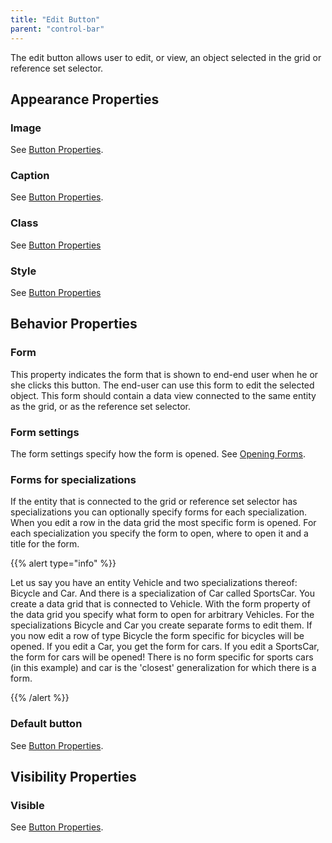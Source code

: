 ```yaml
---
title: "Edit Button"
parent: "control-bar"
---
```

The edit button allows user to edit, or view, an object selected in the grid or reference set selector.

## Appearance Properties

### Image

See [Button Properties](button-properties).

### Caption

See [Button Properties](button-properties).

### Class

See [Button Properties](button-properties)

### Style

See [Button Properties](button-properties)

## Behavior Properties

### Form

This property indicates the form that is shown to end-end user when he or she clicks this button. The end-user can use this form to edit the selected object. This form should contain a data view connected to the same entity as the grid, or as the reference set selector.

### Form settings

The form settings specify how the form is opened. See [Opening Forms](opening-forms).

### Forms for specializations

If the entity that is connected to the grid or reference set selector has specializations you can optionally specify forms for each specialization. When you edit a row in the data grid the most specific form is opened. For each specialization you specify the form to open, where to open it and a title for the form.

{{% alert type="info" %}}

Let us say you have an entity Vehicle and two specializations thereof: Bicycle and Car. And there is a specialization of Car called SportsCar. You create a data grid that is connected to Vehicle. With the form property of the data grid you specify what form to open for arbitrary Vehicles. For the specializations Bicycle and Car you create separate forms to edit them. If you now edit a row of type Bicycle the form specific for bicycles will be opened. If you edit a Car, you get the form for cars. If you edit a SportsCar, the form for cars will be opened! There is no form specific for sports cars (in this example) and car is the 'closest' generalization for which there is a form.

{{% /alert %}}

### Default button

See [Button Properties](button-properties).

## Visibility Properties

### Visible

See [Button Properties](button-properties).

